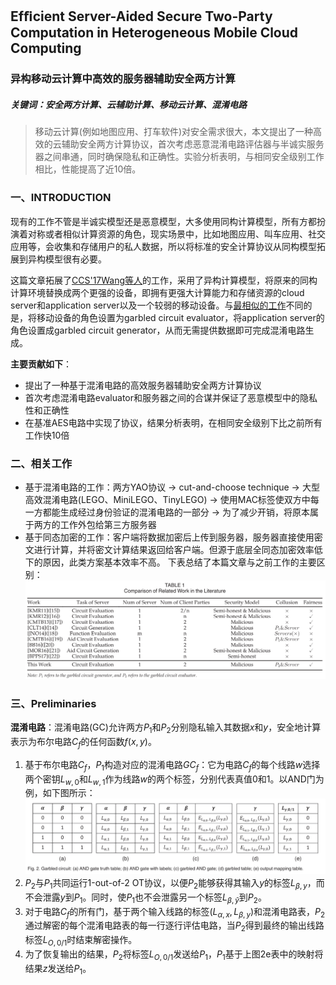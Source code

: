 ## Efﬁcient Server-Aided Secure Two-Party Computation in Heterogeneous Mobile Cloud Computing

### 异构移动云计算中高效的服务器辅助安全两方计算

##### 关键词：安全两方计算、云辅助计算、移动云计算、混淆电路

> 移动云计算(例如地图应用、打车软件)对安全需求很大，本文提出了一种高效的云辅助安全两方计算协议，首次考虑恶意混淆电路评估器与半诚实服务器之间串通，同时确保隐私和正确性。实验分析表明，与相同安全级别工作相比，性能提高了近10倍。

### 一、INTRODUCTION

现有的工作不管是半诚实模型还是恶意模型，大多使用同构计算模型，所有方都扮演着对称或者相似计算资源的角色，现实场景中，比如地图应用、叫车应用、社交应用等，会收集和存储用户的私人数据，所以将标准的安全计算协议从同构模型拓展到异构模型很有必要。

这篇文章拓展了[CCS'17Wang等人](https://dl.acm.org/doi/abs/10.1145/3133956.3134053)的工作，采用了异构计算模型，将原来的同构计算环境替换成两个更强的设备，即拥有更强大计算能力和存储资源的cloud server和application server以及一个较弱的移动设备。与[最相似的工作](https://dl.acm.org/doi/abs/10.1145/2664243.2664255)不同的是，将移动设备的角色设置为garbled circuit evaluator，将application server的角色设置成garbled circuit generator，从而无需提供数据即可完成混淆电路生成。

**主要贡献如下**：

 - 提出了一种基于混淆电路的高效服务器辅助安全两方计算协议
 - 首次考虑混淆电路evaluator和服务器之间的合谋并保证了恶意模型中的隐私性和正确性
 - 在基准AES电路中实现了协议，结果分析表明，在相同安全级别下比之前所有工作快10倍
 
### 二、相关工作

 - 基于混淆电路的工作：两方YAO协议 -> cut-and-choose technique -> 大型高效混淆电路(LEGO、MiniLEGO、TinyLEGO) -> 使用MAC标签使双方中每一方都能生成经过身份验证的混淆电路的一部分 -> 为了减少开销，将原本属于两方的工作外包给第三方服务器
 - 基于同态加密的工作：客户端将数据加密后上传到服务器，服务器直接使用密文进行计算，并将密文计算结果返回给客户端。但源于底层全同态加密效率低下的原因，此类方案基本效率不高。
下表总结了本篇文章与之前工作的主要区别：
![此篇与以往工作的比较](https://raw.githubusercontent.com/Tao-Wang12/Daily-Notes/main/images/Aizm5OiMtAZRU5XC.png)

### 三、Preliminaries

**混淆电路**：混淆电路(GC)允许两方$P_{1}$和$P_{2}$分别隐私输入其数据$x$和$y$，安全地计算表示为布尔电路$C_{f}$的任何函数$f(x, y)$。
 1. 基于布尔电路$C_{f}$，$P_{1}$构造对应的混淆电路$GC_{f}$：它为电路$C_{f}$的每个线路$w$选择两个密钥$L_{w, 0}$和$L_{w, 1}$作为线路$w$的两个标签，分别代表真值0和1。以AND门为例，如下图所示：
![AND门不同表示方法](https://raw.githubusercontent.com/Tao-Wang12/Daily-Notes/main/images/FXeN3u7SJymj3reY.png)
 2. $P_{2}$与$P_{1}$共同运行1-out-of-2 OT协议，以便$P_{2}$能够获得其输入$y$的标签$L_{\beta, y}$，而不会泄露$y$到$P_{1}$。同时，使$P_{1}$也不会泄露另一个标签$L_{\beta, \bar{y}}$到$P_{2}$。
 3. 对于电路$C_{f}$的所有门，基于两个输入线路的标签$\left(L_{\alpha, x}, L_{\beta, y}\right)$和混淆电路表，$P_{2}$通过解密的每个混淆电路表的每一行逐行评估电路，当$P_{2}$得到最终的输出线路标签$L_{O, 0/1}$时结束解密操作。
 4. 为了恢复输出的结果，$P_{2}$将标签$L_{O, 0/1}$发送给$P_{1}$，$P_{1}$基于上图2e表中的映射将结果$z$发送给$P_{1}$。

<!--stackedit_data:
eyJoaXN0b3J5IjpbMTAyODc4MDE0N119
-->